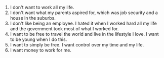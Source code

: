 1. I don't want to work all my life.
2. I don't want what my parents aspired for, which was job security and a house in the suburbs.
3. I don't like being an employee. I hated it when I worked hard all my life and the government took most of what I worked for.
4. I want to be free to travel the world and live in the lifestyle I love. I want to be young when I do this.
5. I want to simply be free. I want control over my time and my life.
6. I want money to work for me.
